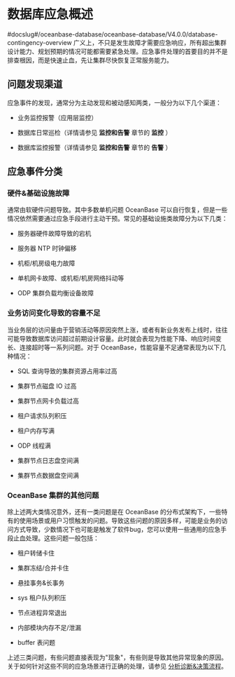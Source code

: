 数据库应急概述 
============================
#docslug#/oceanbase-database/oceanbase-database/V4.0.0/database-contingency-overview
广义上，不只是发生故障才需要应急响应，所有超出集群设计能力、规划预期的情况可能都需要紧急处理。应急事件处理的首要目的并不是排查根因，而是快速止血，先让集群尽快恢复正常服务能力。

问题发现渠道 
---------------------------

应急事件的发现，通常分为主动发现和被动感知两类，一般分为以下几个渠道：

* 业务监控报警（应用层监控）

  

* 数据库日常巡检（详情请参见 **监控和告警** 章节的 **监控** ）

  

* 数据库监控报警（详情请参见 **监控和告警** 章节的 **告警** ）

  




应急事件分类 
---------------------------

### 硬件\&基础设施故障 

通常由软硬件问题导致。其中多数单机问题 OceanBase 可以自行恢复，但是一些情况依然需要通过应急手段进行主动干预。常见的基础设施类故障分为以下几类：

* 服务器硬件故障导致的宕机

  

* 服务器 NTP 时钟偏移

  

* 机柜/机房级电力故障

  

* 单机网卡故障、或机柜/机房网络抖动等

  

* ODP 集群负载均衡设备故障

  




### 业务访问变化导致的容量不足 

当业务层的访问量由于营销活动等原因突然上涨，或者有新业务发布上线时，往往可能导致数据库访问超过前期设计容量。此时就会表现为性能下降、响应时间变长、连接超时等一系列问题。对于 OceanBase，性能容量不足通常表现为以下几种情况：

* SQL 查询导致的集群资源占用率过高

  

* 集群节点磁盘 IO 过高

  

* 集群节点网卡负载过高

  

* 租户请求队列积压

  

* 租户内存写满

  

* ODP 线程满

  

* 集群节点日志盘空间满

  

* 集群节点数据盘空间满

  




### OceanBase 集群的其他问题 

除上述两大类情况意外，还有一类问题是在 OceanBase 的分布式架构下，一些特有的使用场景或用户习惯触发的问题。导致这些问题的原因多样，可能是业务的访问方式导致，少数情况下也可能是触发了软件bug，您可以使用一些通用的应急手段止血处理。这些问题一般包括：

* 租户转储卡住

  

* 集群冻结/合并卡住

  

* 悬挂事务\&长事务

  

* sys 租户队列积压

  

* 节点进程异常退出

  

* 内部模块内存不足/泄漏

  

* buffer 表问题

  




上述三类问题，有些问题直接表现为"现象"，有些则是导致其他异常现象的原因。关于如何针对这些不同的应急场景进行正确的处理，请参见 [分析诊断\&决策流程](../8.emergency-response/2.analysis-diagnosis-and-decision-making-process.md)。
